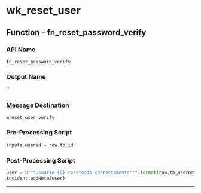 <!--
    DO NOT MANUALLY EDIT THIS FILE
    THIS FILE IS AUTOMATICALLY GENERATED WITH resilient-circuits codegen
-->

# wk_reset_user

## Function - fn_reset_password_verify

### API Name
`fn_reset_password_verify`

### Output Name
``

### Message Destination
`mreset_user_verify`

### Pre-Processing Script
```python
inputs.userid = row.tb_id
```

### Post-Processing Script
```python
user = u"""Usuario {0} reseteado correctamente""".format(row.tb_username)
incident.addNote(user)
```

---

